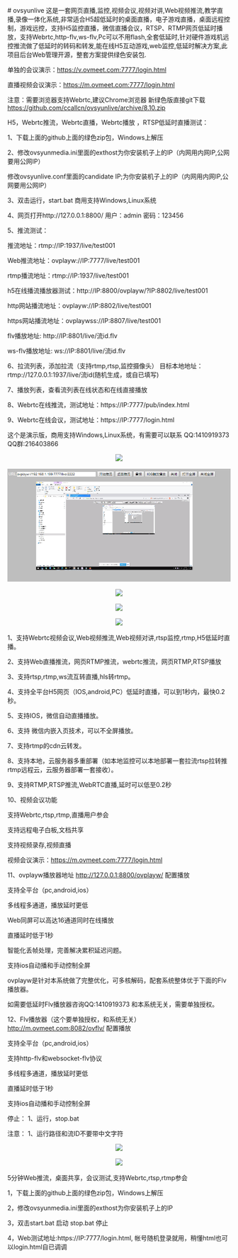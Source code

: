 ﻿﻿# ovsyunlive
这是一套网页直播,监控,视频会议,视频对讲,Web视频推流,教学直播,录像一体化系统,非常适合H5超低延时的桌面直播，电子游戏直播，桌面远程控制，游戏远控，支持H5监控直播，微信直播会议，RTSP、RTMP网页低延时播放，支持Webrtc,http-flv,ws-flv,Pc可以不用flash,全套低延时,针对硬件游戏机远控推流做了低延时的转码和转发,能在线H5互动游戏,web监控,低延时解决方案,此项目后台Web管理开源，整套方案提供绿色安装包.

单独的会议演示：https://v.ovmeet.com:7777/login.html

直播视频会议演示：https://m.ovmeet.com:7777/login.html

注意：需要浏览器支持Webrtc,建议Chrome浏览器
新绿色版直接git下载 https://github.com/ccallcn/ovsyunlive/archive/8.10.zip

H5，Webrtc推流，Webrtc直播，Webrtc播放 ，RTSP低延时直播测试：

1、下载上面的github上面的绿色zip包，Windows上解压

2、修改ovsyunmedia.ini里面的exthost为你安装机子上的IP（内网用内网IP,公网要用公网IP）

   修改ovsyunlive.conf里面的candidate IP;为你安装机子上的IP（内网用内网IP,公网要用公网IP）

3、双击运行，start.bat    商用支持Windows,Linux系统

4、网页打开http://127.0.0.1:8800/ 用户：admin 密码：123456

5、推流测试：

推流地址：rtmp://IP:1937/live/test001

Web推流地址：ovplayw://IP:7777/live/test001

rtmp播流地址：rtmp://IP:1937/live/test001

h5在线播流播放器测试：http://IP:8800/ovplayw/?IP:8802/live/test001

http网站播流地址：ovplayw://IP:8802/live/test001

https网站播流地址：ovplaywss://IP:8807/live/test001

flv播放地址: http://IP:8801/live/流id.flv

ws-flv播放地址: ws://IP:8801/live/流id.flv

6、拉流列表，添加拉流（支持rtmp,rtsp,监控摄像头） 目标本地地址：rtmp://127.0.0.1:1937/live/流id(随机生成，或自已填写) 

7、播放列表，查看流列表在线状态和在线直接播放

8、Webrtc在线推流，测试地址：https://IP:7777/pub/index.html

9、Webrtc在线会议，测试地址：https://IP:7777/login.html
 
这个是演示版，商用支持Windows,Linux系统，有需要可以联系 QQ:1410919373 QQ群:216403866

<p align="center"><img src="https://github.com/ccallcn/ovsyunlive/raw/master/TIM截图20190424172015.png" /></p>
<p align="center"><img src="https://github.com/ccallcn/ovsyunlive/raw/master/QQ图片20220511161931.png" /></p>
<p align="center"><img src="https://github.com/ccallcn/ovsyunlive/raw/master/TIM截图20190519124506.jpg" /></p>
<p align="center"><img src="https://github.com/ccallcn/ovsyunlive/raw/master/TIM截图20190519120437.png" /></p>
<p align="center"><img src="https://github.com/ccallcn/ovsyunlive/raw/master/TIM截图20190519120935.png" /></p>

1、支持Webrtc视频会议,Web视频推流,Web视频对讲,rtsp监控,rtmp,H5低延时直播。

2、支持Web直播推流，网页RTMP推流，webrtc推流，网页RTMP,RTSP播放

3、支持rtsp,rtmp,ws流互转直播,hls转rtmp。

4、支持全平台H5网页（IOS,android,PC）低延时直播，可以到1秒内，最快0.2秒。 

5、支持IOS，微信自动直播播放。 

6、支持 微信内嵌入页技术，可以不全屏播放。 

7、支持rtmp的cdn云转发。

8、支持本地，云服务器多重部署（如本地监控可以本地部署一套拉流rtsp拉转推rtmp远程云，云服务器部署一套接收）。

9、支持RTMP,RTSP推流,WebRTC直播,延时可以低至0.2秒

10、视频会议功能

支持Webrtc,rtsp,rtmp,直播用户参会

支持远程电子白板,文档共享

支持视频录存,视频直播

视频会议演示：https://m.ovmeet.com:7777/login.html

11、ovplayw播放器地址 http://127.0.0.1:8800/ovplayw/ 配置播放

支持全平台（pc,android,ios）

多线程多通道，播放延时更低

Web同屏可以高达16通道同时在线播放

直播延时低于1秒

智能化丢帧处理，完善解决累积延迟问题。

支持ios自动播和手动控制全屏

ovplayw是针对本系统做了完整优化，可多核解码，配套系统整体优于下面的Flv播放器。

如需要低延时Flv播放器咨询QQ:1410919373 和本系统无关，需要单独授权。

12、Flv播放器（这个要单独授权，和系统无关） http://m.ovmeet.com:8082/ovflv/ 配置播放

支持全平台（pc,android,ios）

支持http-flv和websocket-flv协议

多线程多通道，播放延时更低

直播延时低于1秒

支持ios自动播和手动控制全屏

停止： 1、运行，stop.bat

注意： 1、运行路径和流ID不要带中文字符

<p align="center"><img src="https://github.com/ccallcn/ovsyunlive/raw/master/TIM截图20190519120755.png" /></p>
<p align="center"><img src="https://github.com/ccallcn/ovsyunlive/raw/master/TIM截图20190519120849.png" /></p>

5分钟Web推流，桌面共享，会议测试,支持Webrtc,rtsp,rtmp参会

1，下载上面的github上面的绿色zip包，Windows上解压

2，修改ovsyunmedia.ini里面的exthost为你安装机子上的IP

3，双击start.bat 启动     stop.bat 停止

4，Web测试地址:https://IP:7777/login.html, 帐号随机登录就用，稍懂html也可以login.html自已调调




